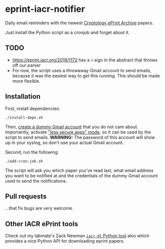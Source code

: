 eprint-iacr-notifier
====================

Daily email reminders with the newest [Cryptology ePrint Archive](https://eprint.iacr.org/eprint-bin/search.pl?last=365&title=1) papers.

Just install the Python script as a cronjob and forget about it.

## TODO

 - https://eprint.iacr.org/2019/1172 has a ``<`` sign in the abstract that throws off our parser
 - For now, the script uses a throwaway Gmail account to send emails, because it was the easiest way to get this running. This should be made more flexible.

## Installation

First, install dependencies:

    ./install-deps.sh

Then, [create a dummy Gmail account](https://gmail.com) that you do not care about.
Importantly, activate ["less secure apps" mode](https://myaccount.google.com/lesssecureapps), so it can be used by the script to send emails.
**WARNING:** The password of this account will show up in your syslog, so don't use your actual Gmail account.

Second, run the following:

    ./add-cron-job.sh

The script will ask you which paper you've read last, what email address you want to be notified at and the credentials of the dummy Gmail account used to send the notifications.

## Pull requests

...that fix bugs are very welcome.

## Other IACR ePrint tools

Check out my labmate's Zack Newman [`iacr-dl` Python tool](https://github.com/znewman01/iacr-dl) also which provides a nice Python API for downloading eprint papers.
